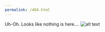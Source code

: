 ```yaml
---
permalink: /404.html
---
```

Uh-Oh. Looks like nothing is here....
![alt text](https://digimon.fandom.com/wiki/Gallery:Infermon?file=Infermon_vg.gif "Infermon")
